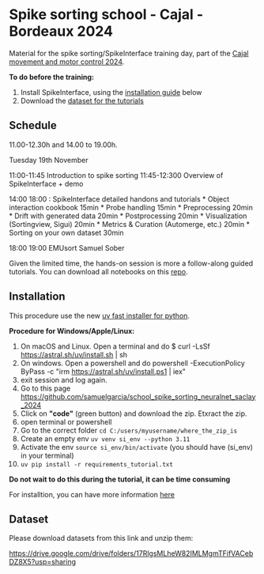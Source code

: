 # Spike sorting school - Cajal - Bordeaux 2024

Material for the spike sorting/SpikeInterface training day, part of the [Cajal movement and motor control 2024](https://cajal-training.org/on-site/movement-and-motor-control-in-health-and-disease/).


**To do before the training:**

1. Install SpikeInterface, using the [installation guide](#installation) below
2. Download the [dataset for the tutorials](#dataset)



## Schedule

11.00-12.30h and 14.00 to 19.00h.



Tuesday 19th November

11:00-11:45 Introduction to spike sorting
11:45-12:300 Overview of SpikeInterface + demo


14:00 18:00 : SpikeInterface detailed handons and tutorials
    * Object interaction cookbook 15min
    * Probe handling 15min
    * Preprocessing  20min
    * Drift with generated data 20min
    * Postprocessing 20min
    * Visualization (Sortingview, Sigui) 20min
    * Metrics & Curation (Automerge, etc.) 20min
    * Sorting on your own dataset 30min

18:00 19:00 EMUsort Samuel Sober



Given the limited time, the hands-on session is more a follow-along guided tutorials.
You can download all notebooks on this [repo](https://github.com/samuelgarcia/-school_spike_sorting_cajal_bordeaux_2024).




## Installation

This procedure use the new [uv fast installer for python](https://github.com/astral-sh/uv).

**Procedure for Windows/Apple/Linux:**



1. On macOS and Linux. Open a terminal and do $ curl -LsSf https://astral.sh/uv/install.sh | sh
1. On windows. Open a powershell and do powershell -ExecutionPolicy ByPass -c "irm https://astral.sh/uv/install.ps1 | iex"
2. exit session and log again.
3. Go to this page https://github.com/samuelgarcia/school_spike_sorting_neuralnet_saclay_2024
4. Click on **"code"** (green button) and download the zip. Etxract the zip.
5. open terminal or powershell
6. Go to the correct folder `cd C:/users/myusername/where_the_zip_is`
7. Create an empty env `uv venv si_env --python 3.11`
8. Activate the env `source si_env/bin/activate` (you should have (si_env) in your terminal)
9. `uv pip install -r requirements_tutorial.txt`

**Do not wait to do this during the tutorial, it can be time consuming**

For installtion, you can have more information [here](https://github.com/SpikeInterface/spikeinterface/tree/main/installation_tips)


## Dataset

Please download datasets from this link and unzip them:

https://drive.google.com/drive/folders/17RlgsMLheW82IMLMgmTFifVACebDZ8X5?usp=sharing
